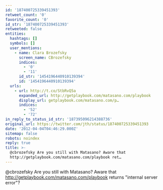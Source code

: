 ```yaml
---
id: '187400725339451393'
retweet_count: '0'
favorite_count: '0'
id_str: '187400725339451393'
retweeted: false
entities:
  hashtags: []
  symbols: []
  user_mentions:
    - name: Clara Brozefsky
      screen_name: CBrozefsky
      indices:
        - '0'
        - '11'
      id_str: '1454196440910139394'
      id: '1454196440910139394'
  urls:
    - url: http://t.co/StbRvQ5a
      expanded_url: http://getplaybook.com/matasano.com/playbook
      display_url: getplaybook.com/matasano.com/p…
      indices:
        - '52'
        - '72'
in_reply_to_status_id_str: '187395096214388736'
original_url: https://twitter.com/jth/status/187400725339451393
date: '2012-04-04T04:46:29.000Z'
sitemap: false
robots: noindex
reply: true
title: >-
  @cbrozefsky Are you still with Matasano? Aware that
  http://getplaybook.com/matasano.com/playbook ret…
---
```


@cbrozefsky Are you still with Matasano? Aware that http://getplaybook.com/matasano.com/playbook returns "internal server error"?